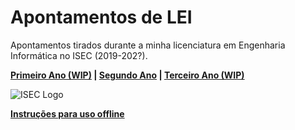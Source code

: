 # Apontamentos de LEI

Apontamentos tirados durante a minha licenciatura em Engenharia Informática no ISEC (2019-202?).

**[Primeiro Ano (WIP)](#) | [Segundo Ano](2ndYear/2ndYear.md) | [Terceiro Ano (WIP)](#)**

![ISEC Logo](https://moodle.isec.pt/moodle/pluginfile.php/1/theme_adaptable/logo/1581343866/logo.png)

**[Instruções para uso offline](./README.md)**